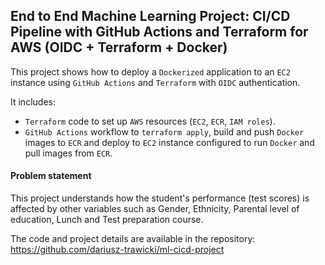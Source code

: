 ## End to End Machine Learning Project: CI/CD Pipeline with GitHub Actions and Terraform for AWS (OIDC + Terraform + Docker)

This project shows how to deploy a `Dockerized` application to an `EC2` instance using `GitHub Actions` and `Terraform` with `OIDC` authentication.

It includes:
- `Terraform` code to set up `AWS` resources (`EC2`, `ECR`, `IAM roles`).
- `GitHub Actions` workflow to `terraform apply`, build and push `Docker` images to `ECR` and deploy to `EC2` instance configured to run `Docker` and pull images from `ECR`.

#### Problem statement

This project understands how the student's performance (test scores) is affected by other variables such as Gender, Ethnicity, Parental level of education, Lunch and Test preparation course.

The code and project details are available in the repository:
https://github.com/dariusz-trawicki/ml-cicd-project